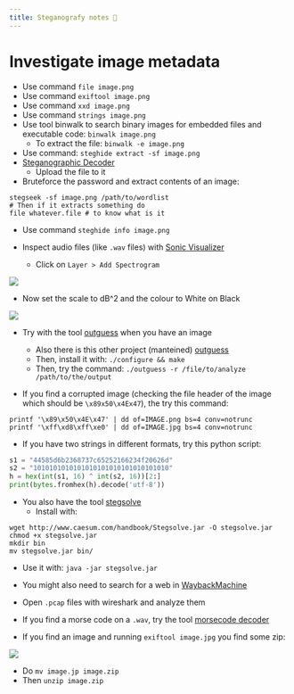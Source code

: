 ```yaml
---
title: Steganografy notes 🐅
---
```


# Investigate image metadata

- Use command `file image.png`
- Use command `exiftool image.png`
- Use command `xxd image.png`
- Use command `strings image.png`
- Use tool binwalk to search binary images for embedded files and executable code: `binwalk image.png`
  - To extract the file: `binwalk -e image.png`
- Use command: `steghide extract -sf image.png`
- [Steganographic Decoder](https://futureboy.us/stegano/decinput.html)
  - Upload the file to it
- Bruteforce the password and extract contents of an image:

```shell
stegseek -sf image.png /path/to/wordlist
# Then if it extracts something do
file whatever.file # to know what is it
```

- Use command `steghide info image.png`

- Inspect audio files (like `.wav` files) with [Sonic Visualizer](https://www.sonicvisualiser.org/)
  - Click on `Layer > Add Spectrogram`

![](Pasted%20image%2020240306215008.png)

- Now set the scale to dB^2 and the colour to White on Black

![](Pasted%20image%2020240306215637.png)

- Try with the tool [outguess](https://github.com/crorvick/outguess) when you have an image

  - Also there is this other project (manteined) [outguess](https://github.com/resurrecting-open-source-projects/outguess)
  - Then, install it with: `./configure && make`
  - Then, try the command: `./outguess -r /file/to/analyze /path/to/the/output`

- If you find a corrupted image (checking the file header of the image which should be `\x89x50\x4Ex47`), the try this command:

```shell
printf '\x89\x50\x4E\x47' | dd of=IMAGE.png bs=4 conv=notrunc
printf '\xff\xd8\xff\xe0' | dd of=IMAGE.jpg bs=4 conv=notrunc
```

- If you have two strings in different formats, try this python script:

```python
s1 = "44585d6b2368737c65252166234f20626d"
s2 = "1010101010101010101010101010101010"
h = hex(int(s1, 16) ^ int(s2, 16))[2:]
print(bytes.fromhex(h).decode('utf-8'))
```

- You also have the tool [stegsolve](https://wiki.bi0s.in/steganography/stegsolve/)
  - Install with:

```shell
wget http://www.caesum.com/handbook/Stegsolve.jar -O stegsolve.jar
chmod +x stegsolve.jar
mkdir bin
mv stegsolve.jar bin/
```

- Use it with: `java -jar stegsolve.jar`
- You might also need to search for a web in [WaybackMachine](https://archive.org/web/)

- Open `.pcap` files with wireshark and analyze them

- If you find a morse code on a `.wav`, try the tool [morsecode decoder](https://morsecode.world/international/decoder/audio-decoder-adaptive.html?source=post_page-----b508bbad0243--------------------------------)

- If you find an image and running `exiftool image.jpg` you find some zip:

![](Pasted%20image%2020240318225913.png)

- Do `mv image.jp image.zip`
- Then `unzip image.zip`